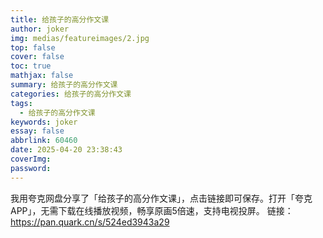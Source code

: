 ```yaml
---
title: 给孩子的高分作文课
author: joker
img: medias/featureimages/2.jpg
top: false
cover: false
toc: true
mathjax: false
summary: 给孩子的高分作文课
categories: 给孩子的高分作文课
tags:
  - 给孩子的高分作文课
keywords: joker
essay: false
abbrlink: 60460
date: 2025-04-20 23:38:43
coverImg:
password:
---
```


我用夸克网盘分享了「给孩子的高分作文课」，点击链接即可保存。打开「夸克APP」，无需下载在线播放视频，畅享原画5倍速，支持电视投屏。
链接：https://pan.quark.cn/s/524ed3943a29
